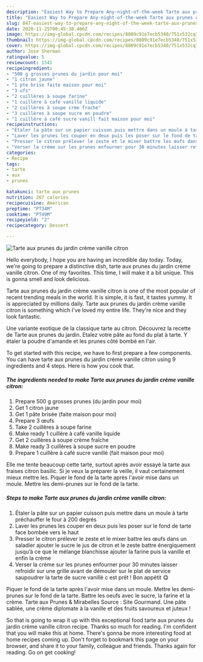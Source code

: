 ```yaml
---
description: "Easiest Way to Prepare Any-night-of-the-week Tarte aux prunes du jardin crème vanille citron"
title: "Easiest Way to Prepare Any-night-of-the-week Tarte aux prunes du jardin crème vanille citron"
slug: 847-easiest-way-to-prepare-any-night-of-the-week-tarte-aux-prunes-du-jardin-creme-vanille-citron
date: 2020-11-25T00:45:38.406Z
image: https://img-global.cpcdn.com/recipes/8809c91e7ecb5340/751x532cq70/tarte-aux-prunes-du-jardin-creme-vanille-citron-photo-principale-de-la-recette.jpg
thumbnail: https://img-global.cpcdn.com/recipes/8809c91e7ecb5340/751x532cq70/tarte-aux-prunes-du-jardin-creme-vanille-citron-photo-principale-de-la-recette.jpg
cover: https://img-global.cpcdn.com/recipes/8809c91e7ecb5340/751x532cq70/tarte-aux-prunes-du-jardin-creme-vanille-citron-photo-principale-de-la-recette.jpg
author: Jose Sherman
ratingvalue: 5
reviewcount: 1541
recipeingredient:
- "500 g grosses prunes du jardin pour moi"
- "1 citron jaune"
- "1 pte brise faite maison pour moi"
- "3 ufs"
- "2 cuillères à soupe farine"
- "1 cuillère à café vanille liquide"
- "2 cuillères à soupe crme frache"
- "3 cuillères à soupe sucre en poudre"
- "1 cuillère à café sucre vanill fait maison pour moi"
recipeinstructions:
- "Étaler la pâte sur un papier cuisson puis mettre dans un moule à tarte préchauffer le four à 200 degrés"
- "Laver les prunes les couper en deux puis les poser sur le fond de tarte face bombée vers le haut"
- "Presser le citron prélever le zeste et le mixer battre les œufs dans un saladier ajouter le sucre le jus de citron et le zeste battre énergiquement jusqu’à ce que le mélange blanchisse ajouter la farine puis la vanille et enfin la crème"
- "Verser la crème sur les prunes enfourner pour 30 minutes laisser refroidir sur une grille avant de démouler sur le plat de service saupoudrer la tarte de sucre vanillé c est prêt ! Bon appétit 😋"
categories:
- Recipe
tags:
- tarte
- aux
- prunes

katakunci: tarte aux prunes 
nutrition: 267 calories
recipecuisine: American
preptime: "PT34M"
cooktime: "PT49M"
recipeyield: "2"
recipecategory: Dessert

---
```



![Tarte aux prunes du jardin crème vanille citron](https://img-global.cpcdn.com/recipes/8809c91e7ecb5340/751x532cq70/tarte-aux-prunes-du-jardin-creme-vanille-citron-photo-principale-de-la-recette.jpg)

Hello everybody, I hope you are having an incredible day today. Today, we're going to prepare a distinctive dish, tarte aux prunes du jardin crème vanille citron. One of my favorites. This time, I will make it a bit unique. This is gonna smell and look delicious.

Tarte aux prunes du jardin crème vanille citron is one of the most popular of recent trending meals in the world. It is simple, it is fast, it tastes yummy. It is appreciated by millions daily. Tarte aux prunes du jardin crème vanille citron is something which I've loved my entire life. They're nice and they look fantastic.

Une variante exotique de la classique tarte au citron. Découvrez la recette de Tarte aux prunes du jardin. Etalez votre pâte au fond du plat à tarte. Y étaler la poudre d&#39;amande et les prunes côté bombé en l&#39;air.


To get started with this recipe, we have to first prepare a few components. You can have tarte aux prunes du jardin crème vanille citron using 9 ingredients and 4 steps. Here is how you cook that.

<!--inarticleads1-->

##### The ingredients needed to make Tarte aux prunes du jardin crème vanille citron:

1. Prepare 500 g grosses prunes (du jardin pour moi)
1. Get 1 citron jaune
1. Get 1 pâte brisée (faite maison pour moi)
1. Prepare 3 œufs
1. Take 2 cuillères à soupe farine
1. Make ready 1 cuillère à café vanille liquide
1. Get 2 cuillères à soupe crème fraîche
1. Make ready 3 cuillères à soupe sucre en poudre
1. Prepare 1 cuillère à café sucre vanillé (fait maison pour moi)


Elle me tente beaucoup cette tarte, surtout après avoir essayé la tarte aux fraises citron basilic. Si je veux la préparer la veille, il vaut certainement mieux mettre les. Piquer le fond de la tarte après l&#39;avoir mise dans un moule. Mettre les demi-prunes sur le fond de la tarte. 

<!--inarticleads2-->

##### Steps to make Tarte aux prunes du jardin crème vanille citron:

1. Étaler la pâte sur un papier cuisson puis mettre dans un moule à tarte préchauffer le four à 200 degrés
1. Laver les prunes les couper en deux puis les poser sur le fond de tarte face bombée vers le haut
1. Presser le citron prélever le zeste et le mixer battre les œufs dans un saladier ajouter le sucre le jus de citron et le zeste battre énergiquement jusqu’à ce que le mélange blanchisse ajouter la farine puis la vanille et enfin la crème
1. Verser la crème sur les prunes enfourner pour 30 minutes laisser refroidir sur une grille avant de démouler sur le plat de service saupoudrer la tarte de sucre vanillé c est prêt ! Bon appétit 😋


Piquer le fond de la tarte après l&#39;avoir mise dans un moule. Mettre les demi-prunes sur le fond de la tarte. Battre les oeufs avec le sucre, la farine et la crème. Tarte aux Prunes &amp; Mirabelles Source : Site Gourmand. Une pâte sablée, une crème diplomate à la vanille et des fruits savoureux et juteux ! 

So that is going to wrap it up with this exceptional food tarte aux prunes du jardin crème vanille citron recipe. Thanks so much for reading. I'm confident that you will make this at home. There's gonna be more interesting food at home recipes coming up. Don't forget to bookmark this page on your browser, and share it to your family, colleague and friends. Thanks again for reading. Go on get cooking!
